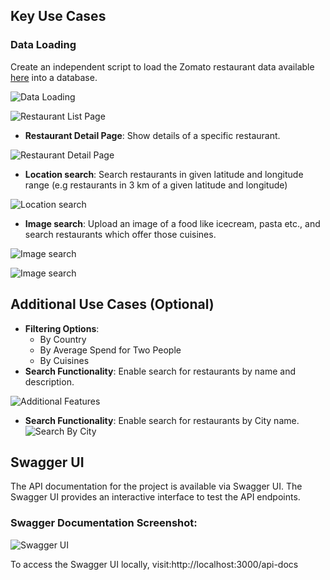 ## Key Use Cases

### Data Loading
Create an independent script to load the Zomato restaurant data available [here](https://www.kaggle.com/datasets/shrutimehta/zomato-restaurants-data) into a database.

![Data Loading](https://github.com/Sivasanath06/CuisineCove/blob/main/Images/SCR-20240811-umnr.png)

![Restaurant List Page](https://github.com/Sivasanath06/CuisineCove/blob/main/Images/SCR-20240811-twtv.jpeg)

  - **Restaurant Detail Page**: Show details of a specific restaurant.
    
![Restaurant Detail Page](https://github.com/Sivasanath06/CuisineCove/blob/main/Images/SCR-20240811-twxc.jpeg)

  - **Location search**: Search restaurants in given latitude and longitude range (e.g restaurants in 3 km of a given latitude and longitude)
    
![Location search](https://github.com/Sivasanath06/CuisineCove/blob/main/Images/SCR-20240811-txfc.jpeg)

  - **Image search**: Upload an image of a food like icecream, pasta etc., and search restaurants which offer those cuisines.
    
![Image search](https://github.com/Sivasanath06/CuisineCove/blob/main/Images/SCR-20240811-txyb.jpeg)
  
![Image search](https://github.com/Sivasanath06/CuisineCove/blob/main/Images/SCR-20240811-uava.jpeg)


## Additional Use Cases (Optional)
- **Filtering Options**:
  - By Country
  - By Average Spend for Two People
  - By Cuisines
- **Search Functionality**: Enable search for restaurants by name and description.

![Additional Features](https://github.com/Sivasanath06/CuisineCove/blob/main/Images/SCR-20240811-ufnr.jpeg)
- **Search Functionality**: Enable search for restaurants by City name.
![Search By City](https://github.com/Sivasanath06/CuisineCove/blob/main/Images/SCR-20240811-txbb.jpeg)


## Swagger UI

The API documentation for the project is available via Swagger UI. The Swagger UI provides an interactive interface to test the API endpoints.

### Swagger Documentation Screenshot:
![Swagger UI](https://github.com/Sivasanath06/CuisineCove/blob/main/Images/SCR-20250117-qobm.png)

To access the Swagger UI locally, visit:http://localhost:3000/api-docs
